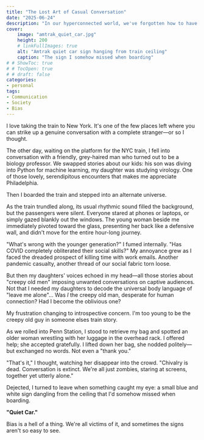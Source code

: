 ```yaml
---
title: "The Lost Art of Casual Conversation"
date: "2025-06-24"
description: "In our hyperconnected world, we've forgotten how to have meaningful casual conversations without agenda or purpose, or so I thought"
cover:
    image: "amtrak_quiet_car.jpg"
    height: 200
    # linkFullImages: true
    alt: "Amtrak quiet car sign hanging from train ceiling"
    caption: "The sign I somehow missed when boarding"
# # ShowToc: true
# # TocOpen: true
# # draft: false
categories:
- personal
tags:
- Communication
- Society
- Bias
---
```


I love taking the train to New York. It's one of the few places left where you can strike up a genuine conversation with a complete stranger—or so I thought.

The other day, waiting on the platform for the NYC train, I fell into conversation with a friendly, grey-haired man who turned out to be a biology professor. We swapped stories about our kids: his son was diving into Python for machine learning, my daughter was studying virology. One of those lovely, serendipitous encounters that makes me appreciate Philadelphia.

Then I boarded the train and stepped into an alternate universe.

As the train trundled along, its usual rhythmic sound filled the background, but the passengers were silent. Everyone stared at phones or laptops, or simply gazed blankly out the windows. The young woman beside me immediately pivoted toward the glass, presenting her back like a defensive wall, and didn't move for the entire hour-long journey.

"What's wrong with the younger generation?" I fumed internally. "Has COVID completely obliterated their social skills?" My annoyance grew as I faced the dreaded prospect of killing time with work emails. Another pandemic casualty, another thread of our social fabric torn loose.

But then my daughters' voices echoed in my head—all those stories about "creepy old men" imposing unwanted conversations on captive audiences. Not that I needed my daughters to decode the universal body language of "leave me alone"... Was *I* the creepy old man, desperate for human connection? Had I become the oblivious one?

My frustration changing to introspective concern.  I'm too young to be the creepy old guy in someone elses train story.

As we rolled into Penn Station, I stood to retrieve my bag and spotted an older woman wrestling with her luggage in the overhead rack. I offered help; she accepted gratefully. I lifted down her bag, she nodded politely—but exchanged no words. Not even a "thank you."

"That's it," I thought, watching her disappear into the crowd. "Chivalry is dead. Conversation is extinct. We're all just zombies, staring at screens, together yet utterly alone."

Dejected, I turned to leave when something caught my eye: a small blue and white sign dangling from the ceiling that I'd somehow missed when boarding.

**"Quiet Car."**

Bias is a hell of a thing. We're all victims of it, and sometimes the signs aren't so easy to see.